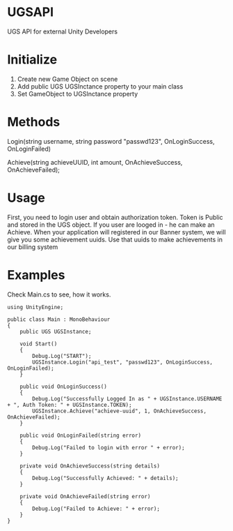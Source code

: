 # UGSAPI

UGS API for external Unity Developers

# Initialize

1. Create new Game Object on scene
2. Add public UGS UGSInctance property to your main class
3. Set GameObject to UGSInctance property

# Methods

Login(string username, string password "passwd123", OnLoginSuccess, OnLoginFailed)

Achieve(string achieveUUID, int amount, OnAchieveSuccess, OnAchieveFailed);

# Usage

First, you need to login user and obtain authorization token. Token is Public and stored in the UGS object.
If you user are looged in - he can make an Achieve.
When your application will registered in our Banner system, we will give you some achievement uuids.
Use that uuids to make achievements in our billing system

# Examples

Check Main.cs to see, how it works.



```
using UnityEngine;

public class Main : MonoBehaviour
{
    public UGS UGSInstance;

    void Start()
    {
        Debug.Log("START");
        UGSInstance.Login("api_test", "passwd123", OnLoginSuccess, OnLoginFailed);
    }

    public void OnLoginSuccess()
    {
        Debug.Log("Successfully Logged In as " + UGSInstance.USERNAME + ", Auth Token: " + UGSInstance.TOKEN);
        UGSInstance.Achieve("achieve-uuid", 1, OnAchieveSuccess, OnAchieveFailed);
    }

    public void OnLoginFailed(string error)
    {
        Debug.Log("Failed to login with error " + error);
    }

    private void OnAchieveSuccess(string details)
    {
        Debug.Log("Successfully Achieved: " + details);
    }

    private void OnAchieveFailed(string error)
    {
        Debug.Log("Failed to Achieve: " + error);
    }
}
```
